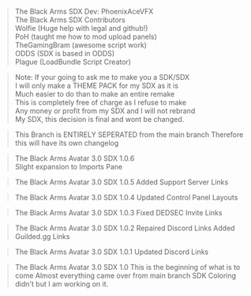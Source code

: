 >The Black Arms SDX Dev: PhoenixAceVFX  
>The Black Arms SDX Contributors  
>Wolfie (Huge help with legal and github!)  
>PoH (taught me how to mod upload panels)  
>TheGamingBram (awesome script work)  
>ODDS (SDX is based in ODDS)  
>Plague (LoadBundle Script Creator)  

>Note: If your going to ask me to make you a SDK/SDX  
>I will only make a THEME PACK for my SDX as it is  
>Much easier to do than to make an entire remake  
>This is completely free of charge as I refuse to make  
>Any money or profit from my SDX and I will not rebrand  
>My SDX, this decision is final and wont be changed.  

>This Branch is ENTIRELY SEPERATED from the main branch
>Therefore this will have its own changelog

>The Black Arms Avatar 3.0 SDX 1.0.6  
>Slight expansion to Imports Pane  

>The Black Arms Avatar 3.0 SDX 1.0.5
>Added Support Server Links

>The Black Arms Avatar 3.0 SDX 1.0.4
>Updated Control Panel Layouts

>The Black Arms Avatar 3.0 SDX 1.0.3
>Fixed DEDSEC Invite Links

>The Black Arms Avatar 3.0 SDX 1.0.2
>Repaired Discord Links
>Added Guilded.gg Links

>The Black Arms Avatar 3.0 SDX 1.0.1
>Updated Discord Links

>The Black Arms Avatar 3.0 SDX 1.0
>This is the beginning of what is to come
>Almost everything came over from main branch
>SDK Coloring didn't but I am working on it.